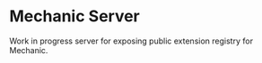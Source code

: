 Mechanic Server
===============

Work in progress server for exposing public extension registry for Mechanic.